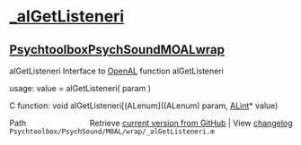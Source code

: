 # [_alGetListeneri](_alGetListeneri)
## [Psychtoolbox](Psychtoolbox)[PsychSound](PsychSound)[MOAL](MOAL)[wrap](wrap)

alGetListeneri  Interface to [OpenAL](OpenAL) function alGetListeneri  
  
usage:  value = alGetListeneri( param )  
  
C function:  void alGetListeneri[(ALenum]((ALenum) param, [ALint](ALint)\* value)  




<div class="code_header" style="text-align:right;">
  <span style="float:left;">Path&nbsp;&nbsp;</span> <span class="counter">Retrieve <a href=
  "https://raw.github.com/Psychtoolbox-3/Psychtoolbox-3/beta/Psychtoolbox/PsychSound/MOAL/wrap/_alGetListeneri.m">current version from GitHub</a> | View <a href=
  "https://github.com/Psychtoolbox-3/Psychtoolbox-3/commits/beta/Psychtoolbox/PsychSound/MOAL/wrap/_alGetListeneri.m">changelog</a></span>
</div>
<div class="code">
  <code>Psychtoolbox/PsychSound/MOAL/wrap/_alGetListeneri.m</code>
</div>

